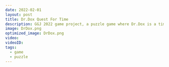 ```yaml
---
date: 2022-02-01
layout: post
title: Dr.Dox Quest For Time
description: GGJ 2022 game project, a puzzle game where Dr.Dox is a time traveler seeking for treasures but he has to be careful to not bump into himself in the past to avoid time paradox.
image: DrDox.png
optimized_image: DrDox.png
video: 
videoID: 
tags:
  - game
  - puzzle
---
```

